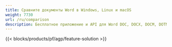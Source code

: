 ```yaml
---
title: Сравните документы Word в Windows, Linux и macOS 
weight: 7730
url: /ru/comparison
description: Бесплатное приложение и API для Word DOC, DOCX, DOCM, DOTM, RTF, DOT и сравнение ODT
---
```


{{< blocks/products/pf/agp/feature-solution >}} 

